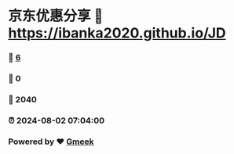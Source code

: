 # 京东优惠分享 :link: https://ibanka2020.github.io/JD 
### :page_facing_up: [6](https://ibanka2020.github.io/JD/tag.html) 
### :speech_balloon: 0 
### :hibiscus: 2040 
### :alarm_clock: 2024-08-02 07:04:00 
### Powered by :heart: [Gmeek](https://github.com/Meekdai/Gmeek)
